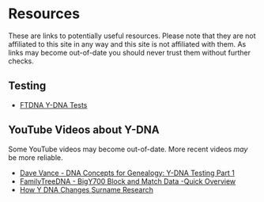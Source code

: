 # Resources

These are links to potentially useful resources. Please note that they are not affiliated to this site in any way and this site is not affiliated with them. As links may become out-of-date you should never trust them without further checks. 

## Testing

 * [ FTDNA Y-DNA Tests ]( https://www.familytreedna.com/products/y-dna )

## YouTube Videos about Y-DNA 

Some YouTube videos may become out-of-date. More recent videos *may* be more reliable.

 * [ Dave Vance - DNA Concepts for Genealogy: Y-DNA Testing Part 1]( https://www.youtube.com/watch?v=RqSN1A44lYU )
 * [ FamilyTreeDNA - BigY700 Block and Match Data -Quick Overview ]( https://www.youtube.com/watch?v=TQ7futyj3CI )
 * [ How Y DNA Changes Surname Research]( https://www.youtube.com/watch?v=Ir4NeFH_aJs )


